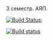 3 семестр. АЯП.


[![Build Status](https://travis-ci.org/olyzakharova/BinarySearchTree.svg?branch=master)](https://travis-ci.org/olyzakharova/BinarySearchTree);


[![Build status](https://ci.appveyor.com/api/projects/status/d5mxk2vbtywst38c?svg=true)](https://ci.appveyor.com/project/olyzakharova/binarysearchtree)
